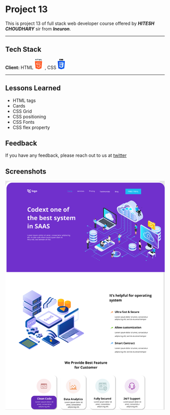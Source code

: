 
# Project 13

This is project 13 of full stack web developer course offered by ***HITESH CHOUDHARY***
sir from ***Ineuron***.
***
## Tech Stack

**Client:** HTML![html](/images/html.png) , CSS![css](/images/css.png)


***

## Lessons Learned

- HTML tags
- Cards
- CSS Grid
- CSS positioning
- CSS Fonts
- CSS flex property

## Feedback

If you have any feedback, please reach out to us at [twitter](https://twitter.com/codewithchetan)


## Screenshots

![App Screenshot](/13.png)

